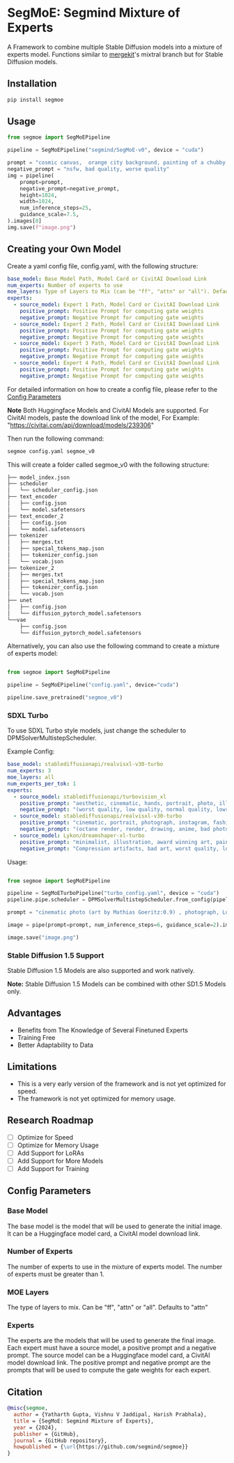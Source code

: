 # SegMoE: Segmind Mixture of Experts

A Framework to combine multiple Stable Diffusion models into a mixture of experts model. Functions similar to [mergekit](https://github.com/cg123/mergekit)'s mixtral branch but for Stable Diffusion models.

## Installation

```bash
pip install segmoe
```

## Usage

```python
from segmoe import SegMoEPipeline

pipeline = SegMoEPipeline("segmind/SegMoE-v0", device = "cuda")

prompt = "cosmic canvas,  orange city background, painting of a chubby cat"
negative_prompt = "nsfw, bad quality, worse quality"
img = pipeline(
    prompt=prompt,
    negative_prompt=negative_prompt,
    height=1024,
    width=1024,
    num_inference_steps=25,
    guidance_scale=7.5,
).images[0]
img.save(f"image.png")
```

## Creating your Own Model

Create a yaml config file, config.yaml, with the following structure:

```yaml
base_model: Base Model Path, Model Card or CivitAI Download Link
num_experts: Number of experts to use
moe_layers: Type of Layers to Mix (can be "ff", "attn" or "all"). Defaults to "attn"
experts:
  - source_model: Expert 1 Path, Model Card or CivitAI Download Link
    positive_prompt: Positive Prompt for computing gate weights
    negative_prompt: Negative Prompt for computing gate weights
  - source_model: Expert 2 Path, Model Card or CivitAI Download Link
    positive_prompt: Positive Prompt for computing gate weights
    negative_prompt: Negative Prompt for computing gate weights
  - source_model: Expert 3 Path, Model Card or CivitAI Download Link
    positive_prompt: Positive Prompt for computing gate weights
    negative_prompt: Negative Prompt for computing gate weights
  - source_model: Expert 4 Path, Model Card or CivitAI Download Link
    positive_prompt: Positive Prompt for computing gate weights
    negative_prompt: Negative Prompt for computing gate weights
```

For detailed information on how to create a config file, please refer to the [Config Parameters](#config-parameters)

**Note**
Both Huggingface Models and CivitAI Models are supported. For CivitAI models, paste the download link of the model, For Example: "https://civitai.com/api/download/models/239306"

Then run the following command:

```bash
segmoe config.yaml segmoe_v0
```

This will create a folder called segmoe_v0 with the following structure:

```bash
├── model_index.json
├── scheduler
│   └── scheduler_config.json
├── text_encoder
│   ├── config.json
│   └── model.safetensors
├── text_encoder_2
│   ├── config.json
│   └── model.safetensors
├── tokenizer
│   ├── merges.txt
│   ├── special_tokens_map.json
│   ├── tokenizer_config.json
│   └── vocab.json
├── tokenizer_2
│   ├── merges.txt
│   ├── special_tokens_map.json
│   ├── tokenizer_config.json
│   └── vocab.json
├── unet
│   ├── config.json
│   └── diffusion_pytorch_model.safetensors
└──vae
    ├── config.json
    └── diffusion_pytorch_model.safetensors
```

Alternatively, you can also use the following command to create a mixture of experts model:

```python

from segmoe import SegMoEPipeline

pipeline = SegMoEPipeline("config.yaml", device="cuda")

pipeline.save_pretrained("segmoe_v0")
```

### SDXL Turbo

To use SDXL Turbo style models, just change the scheduler to DPMSolverMultistepScheduler.

Example Config:

```yaml
base_model: stablediffusionapi/realvisxl-v30-turbo
num_experts: 3
moe_layers: all
num_experts_per_tok: 1
experts:
  - source_model: stablediffusionapi/turbovision_xl
    positive_prompt: "aesthetic, cinematic, hands, portrait, photo, illustration, 8K, hyperdetailed, origami, man, woman, supercar"
    negative_prompt: "(worst quality, low quality, normal quality, lowres, low details, oversaturated, undersaturated, overexposed, underexposed, grayscale, bw, bad photo, bad photography, bad art:1.4), (watermark, signature, text font, username, error, logo, words, letters, digits, autograph, trademark, name:1.2), (blur, blurry, grainy), morbid, ugly, asymmetrical, mutated malformed, mutilated, poorly lit, bad shadow, draft, cropped, out of frame, cut off, censored, jpeg artifacts, out of focus, glitch, duplicate, (airbrushed, cartoon, anime, semi-realistic, cgi, render, blender, digital art, manga, amateur:1.3), (3D ,3D Game, 3D Game Scene, 3D Character:1.1), (bad hands, bad anatomy, bad body, bad face, bad teeth, bad arms, bad legs, deformities:1.3)"
  - source_model: stablediffusionapi/realvisxl-v30-turbo
    positive_prompt: "cinematic, portrait, photograph, instagram, fashion, movie, macro shot, 8K, RAW, hyperrealistic, ultra realistic,"
    negative_prompt: "(octane render, render, drawing, anime, bad photo, bad photography:1.3), (worst quality, low quality, blurry:1.2), (bad teeth, deformed teeth, deformed lips), (bad anatomy, bad proportions:1.1), (deformed iris, deformed pupils), (deformed eyes, bad eyes), (deformed face, ugly face, bad face), (deformed hands, bad hands, fused fingers), morbid, mutilated, mutation, disfigured"
  - source_model: Lykon/dreamshaper-xl-turbo 
    positive_prompt: "minimalist, illustration, award winning art, painting, impressionist, comic, colors, sketch, pencil drawing,"
    negative_prompt: "Compression artifacts, bad art, worst quality, low quality, plastic, fake, bad limbs, conjoined, featureless, bad features, incorrect objects, watermark, ((signature):1.25), logo"
```

Usage:

```python

from segmoe import SegMoEPipeline

pipeline = SegMoETurboPipeline("turbo_config.yaml", device = "cuda")
pipeline.pipe.scheduler = DPMSolverMultistepScheduler.from_config(pipeline.pipe.scheduler.config)

prompt = "cinematic photo (art by Mathias Goeritz:0.9) , photograph, Lush Girlfriend, looking at the camera smiling, Rich ginger hair, Winter, tilt shift, Horror, specular lighting, film grain, Samsung Galaxy, F/5, (cinematic still:1.2), freckles . 35mm photograph, film, bokeh, professional, 4k, highly detailed"

image = pipe(prompt=prompt, num_inference_steps=6, guidance_scale=2).images[0]  

image.save("image.png")
```
### Stable Diffusion 1.5 Support

Stable Diffusion 1.5 Models are also supported and work natively.

**Note:** Stable Diffusion 1.5 Models can be combined with other SD1.5 Models only.

## Advantages
+ Benefits from The Knowledge of Several Finetuned Experts
+ Training Free
+ Better Adaptability to Data

## Limitations
+ This is a very early version of the framework and is not yet optimized for speed.
+ The framework is not yet optimized for memory usage.

## Research Roadmap
- [ ] Optimize for Speed
- [ ] Optimize for Memory Usage
- [ ] Add Support for LoRAs
- [ ] Add Support for More Models
- [ ] Add Support for Training

## Config Parameters

### Base Model

The base model is the model that will be used to generate the initial image. It can be a Huggingface model card, a CivitAI model download link. 

### Number of Experts

The number of experts to use in the mixture of experts model. The number of experts must be greater than 1.

### MOE Layers

The type of layers to mix. Can be "ff", "attn" or "all". Defaults to "attn"

### Experts

The experts are the models that will be used to generate the final image. Each expert must have a source model, a positive prompt and a negative prompt. The source model can be a Huggingface model card, a CivitAI model download link. The positive prompt and negative prompt are the prompts that will be used to compute the gate weights for each expert.

## Citation

```bibtex
@misc{segmoe,
  author = {Yatharth Gupta, Vishnu V Jaddipal, Harish Prabhala},
  title = {SegMoE: Segmind Mixture of Experts},
  year = {2024},
  publisher = {GitHub},
  journal = {GitHub repository},
  howpublished = {\url{https://github.com/segmind/segmoe}}
}
```
